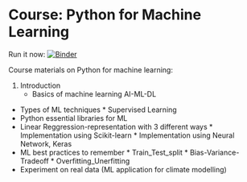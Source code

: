 # Course: Python for Machine Learning

Run it now: [![Binder](https://mybinder.org/badge_logo.svg)](https://mybinder.org/v2/gh/mardatade/Course-Python-for-Machine-Learning/master)

Course materials on Python for machine learning:
1. Introduction
    * Basics of machine learning
AI-ML-DL
* Types of ML techniques
      * Supervised Learning
* Python essential libraries for ML
* Linear Reggression-representation with 3 different ways
      * Implementation using Scikit-learn
      * Implementation using Neural Network, Keras
* ML best practices to remember
      * Train_Test_split
      * Bias-Variance-Tradeoff
      * Overfitting_Unerfitting
* Experiment on real data (ML application for climate modelling)
